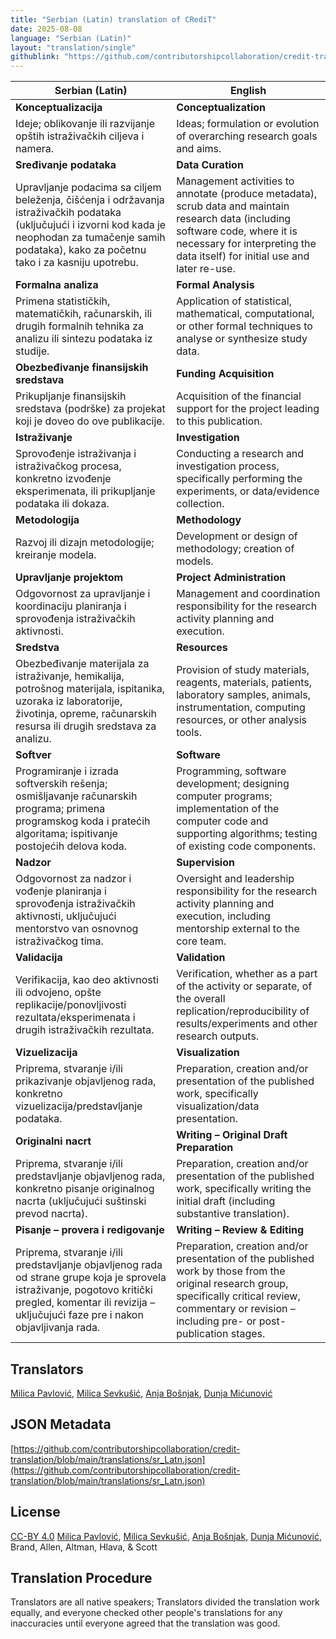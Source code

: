 ```yaml
---
title: "Serbian (Latin) translation of CRediT"
date: 2025-08-08
language: "Serbian (Latin)"
layout: "translation/single"
githublink: "https://github.com/contributorshipcollaboration/credit-translation/blob/main/translations/sr_Latn.json"
---
```


| Serbian (Latin) | English |
| --- | --- |
| **Konceptualizacija** | **Conceptualization** |
| Ideje; oblikovanje ili razvijanje opštih istraživačkih ciljeva i namera. | Ideas; formulation or evolution of overarching research goals and aims. |
| **Sređivanje podataka** | **Data Curation** |
| Upravljanje podacima sa ciljem beleženja, čišćenja i održavanja istraživačkih podataka (uključujući i izvorni kod kada je neophodan za tumačenje samih podataka), kako za početnu tako i za kasniju upotrebu. | Management activities to annotate (produce metadata), scrub data and maintain research data (including software code, where it is necessary for interpreting the data itself) for initial use and later re-use. |
| **Formalna analiza** | **Formal Analysis** |
| Primena statističkih, matematičkih, računarskih, ili drugih formalnih tehnika za analizu ili sintezu podataka iz studije. | Application of statistical, mathematical, computational, or other formal techniques to analyse or synthesize study data. |
| **Obezbeđivanje finansijskih sredstava** | **Funding Acquisition** |
| Prikupljanje finansijskih sredstava (podrške) za projekat koji je doveo do ove publikacije. | Acquisition of the financial support for the project leading to this publication. |
| **Istraživanje** | **Investigation** |
| Sprovođenje istraživanja i istraživačkog procesa, konkretno izvođenje eksperimenata, ili prikupljanje podataka ili dokaza. | Conducting a research and investigation process, specifically performing the experiments, or data/evidence collection. |
| **Metodologija** | **Methodology** |
| Razvoj ili dizajn metodologije; kreiranje modela. | Development or design of methodology; creation of models. |
| **Upravljanje projektom** | **Project Administration** |
| Odgovornost za upravljanje i koordinaciju planiranja i sprovođenja istraživačkih aktivnosti. | Management and coordination responsibility for the research activity planning and execution. |
| **Sredstva** | **Resources** |
| Obezbeđivanje materijala za istraživanje, hemikalija, potrošnog materijala, ispitanika, uzoraka iz laboratorije, životinja, opreme, računarskih resursa ili drugih sredstava za analizu. | Provision of study materials, reagents, materials, patients, laboratory samples, animals, instrumentation, computing resources, or other analysis tools. |
| **Softver** | **Software** |
| Programiranje i izrada softverskih rešenja; osmišljavanje računarskih programa; primena programskog koda i pratećih algoritama; ispitivanje postojećih delova koda. | Programming, software development; designing computer programs; implementation of the computer code and supporting algorithms; testing of existing code components. |
| **Nadzor** | **Supervision** |
| Odgovornost za nadzor i vođenje planiranja i sprovođenja istraživačkih aktivnosti, uključujući mentorstvo van osnovnog istraživačkog tima. | Oversight and leadership responsibility for the research activity planning and execution, including mentorship external to the core team. |
| **Validacija** | **Validation** |
| Verifikacija, kao deo aktivnosti ili odvojeno, opšte replikacije/ponovljivosti rezultata/eksperimenata i drugih istraživačkih rezultata. | Verification, whether as a part of the activity or separate, of the overall replication/reproducibility of results/experiments and other research outputs. |
| **Vizuelizacija** | **Visualization** |
| Priprema, stvaranje i/ili prikazivanje objavljenog rada, konkretno vizuelizacija/predstavljanje podataka. | Preparation, creation and/or presentation of the published work, specifically visualization/data presentation. |
| **Originalni nacrt** | **Writing – Original Draft Preparation** |
| Priprema, stvaranje i/ili predstavljanje objavljenog rada, konkretno pisanje originalnog nacrta (uključujući suštinski prevod nacrta). | Preparation, creation and/or presentation of the published work, specifically writing the initial draft (including substantive translation). |
| **Pisanje – provera i redigovanje** | **Writing – Review & Editing** |
| Priprema, stvaranje i/ili predstavljanje objavljenog rada od strane grupe koja je sprovela istraživanje, pogotovo kritički pregled, komentar ili revizija – uključujući faze pre i nakon objavljivanja rada. | Preparation, creation and/or presentation of the published work by those from the original research group, specifically critical review, commentary or revision – including pre- or post-publication stages. |

## Translators

[Milica  Pavlović](https://orcid.org/0000-0002-7799-9831), [Milica  Sevkušić](https://orcid.org/0000-0002-2888-6611), [Anja  Bošnjak](https://orcid.org/0009-0004-4184-9307), [Dunja  Mićunović](https://orcid.org/0009-0000-8986-3061)

## JSON Metadata

[https://github.com/contributorshipcollaboration/credit-translation/blob/main/translations/sr_Latn.json](https://github.com/contributorshipcollaboration/credit-translation/blob/main/translations/sr_Latn.json)

## License

[CC-BY 4.0](https://creativecommons.org/licenses/by/4.0/) [Milica  Pavlović](https://orcid.org/0000-0002-7799-9831), [Milica  Sevkušić](https://orcid.org/0000-0002-2888-6611), [Anja  Bošnjak](https://orcid.org/0009-0004-4184-9307), [Dunja  Mićunović](https://orcid.org/0009-0000-8986-3061), Brand, Allen, Altman, Hlava, & Scott

## Translation Procedure

Translators are all native speakers; Translators divided the translation work equally, and everyone checked other people's translations for any inaccuracies until everyone agreed that the translation was good.